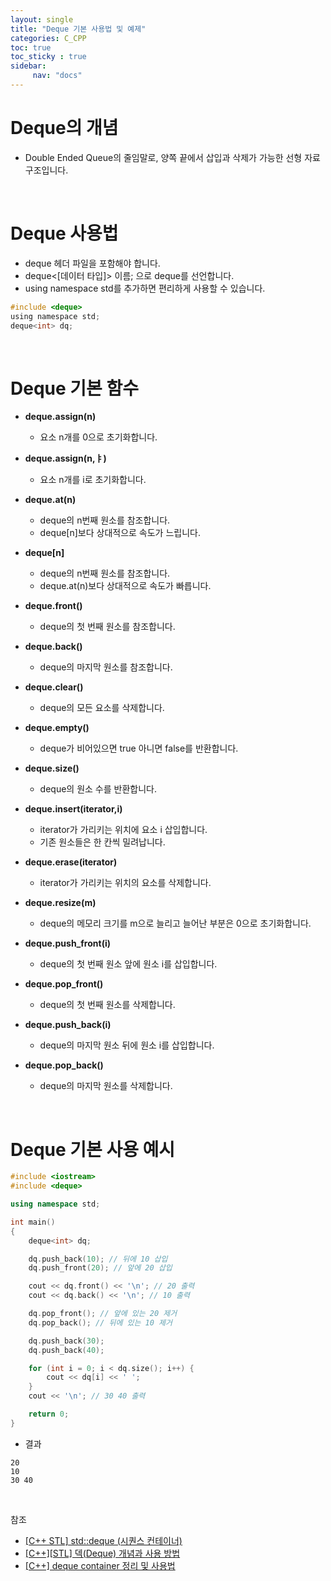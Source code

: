 ```yaml
---
layout: single
title: "Deque 기본 사용법 및 예제"
categories: C_CPP
toc: true
toc_sticky : true
sidebar:
     nav: "docs"
---
```


# Deque의 개념
- Double Ended Queue의 줄임말로, 양쪽 끝에서 삽입과 삭제가 가능한 선형 자료구조입니다.

<br>

# Deque 사용법
- deque 헤더 파일을 포함해야 합니다.
- deque<[데이터 타입]> 이름; 으로 deque를 선언합니다.
- using namespace std를 추가하면 편리하게 사용할 수 있습니다.
~~~c++
#include <deque> 
using namespace std;
deque<int> dq;
~~~

<br>

# Deque 기본 함수
- **deque.assign(n)**
    - 요소 n개를 0으로 초기화합니다.

- **deque.assign(n,ㅑ)**
    - 요소 n개를 i로 초기화합니다.

- **deque.at(n)**
    - deque의 n번째 원소를 참조합니다.
    - deque[n]보다 상대적으로 속도가 느립니다.
    
- **deque[n]**
    - deque의 n번째 원소를 참조합니다.
    - deque.at(n)보다 상대적으로 속도가 빠릅니다.

- **deque.front()**
    - deque의 첫 번째 원소를 참조합니다.

- **deque.back()**
    - deque의 마지막 원소를 참조합니다.

- **deque.clear()**
    - deque의 모든 요소를 삭제합니다.

- **deque.empty()**
    - deque가 비어있으면 true 아니면 false를 반환합니다.

- **deque.size()**
    - deque의 원소 수를 반환합니다.

- **deque.insert(iterator,i)**
    - iterator가 가리키는 위치에 요소 i 삽입합니다.
    - 기존 원소들은 한 칸씩 밀려납니다.

- **deque.erase(iterator)**
    - iterator가 가리키는 위치의 요소를 삭제합니다.

- **deque.resize(m)**
    - deque의 메모리 크기를 m으로 늘리고 늘어난 부분은 0으로 초기화합니다.

- **deque.push_front(i)**
    - deque의 첫 번째 원소 앞에 원소 i를 삽입합니다.

- **deque.pop_front()**
    - deque의 첫 번째 원소를 삭제합니다.

- **deque.push_back(i)**
    - deque의 마지막 원소 뒤에 원소 i를 삽입합니다.

- **deque.pop_back()**
    - deque의 마지막 원소를 삭제합니다.

<br>

# Deque 기본 사용 예시
~~~c++
#include <iostream>
#include <deque>

using namespace std;

int main()
{
    deque<int> dq;

    dq.push_back(10); // 뒤에 10 삽입
    dq.push_front(20); // 앞에 20 삽입

    cout << dq.front() << '\n'; // 20 출력
    cout << dq.back() << '\n'; // 10 출력

    dq.pop_front(); // 앞에 있는 20 제거
    dq.pop_back(); // 뒤에 있는 10 제거

    dq.push_back(30);
    dq.push_back(40);

    for (int i = 0; i < dq.size(); i++) {
        cout << dq[i] << ' ';
    }
    cout << '\n'; // 30 40 출력

    return 0;
}
~~~

- 결과

~~~
20
10
30 40
~~~

<br>

참조
- [[C++ STL] std::deque (시퀀스 컨테이너)](https://marmelo12.tistory.com/305)
- [[C++][STL] 덱(Deque) 개념과 사용 방법](https://baehoon.tistory.com/18)
- [[C++] deque container 정리 및 사용법](https://blockdmask.tistory.com/73)